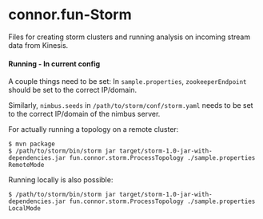 # connor.fun-Storm
Files for creating storm clusters and running analysis on incoming stream data from Kinesis.

#### Running - In current config
A couple things need to be set: In `sample.properties`, `zookeeperEndpoint` should be set to the correct IP/domain.

Similarly, `nimbus.seeds` in `/path/to/storm/conf/storm.yaml` needs to be set to the correct IP/domain of the nimbus server.

For actually running a topology on a remote cluster:
```
$ mvn package
$ /path/to/storm/bin/storm jar target/storm-1.0-jar-with-dependencies.jar fun.connor.storm.ProcessTopology ./sample.properties RemoteMode
```

Running locally is also possible:
```
$ /path/to/storm/bin/storm jar target/storm-1.0-jar-with-dependencies.jar fun.connor.storm.ProcessTopology ./sample.properties LocalMode
```
